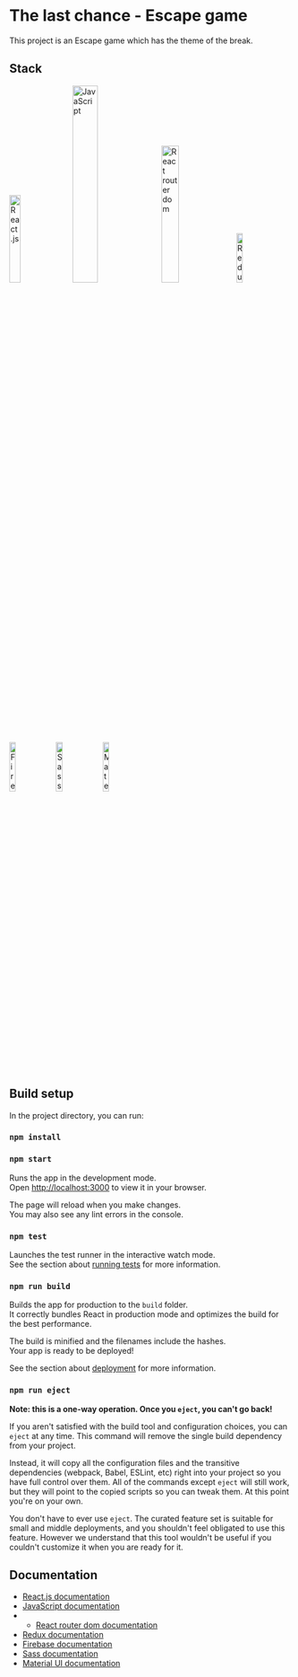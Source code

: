 # The last chance - Escape game 

This project is an Escape game which has the theme of the break. 

## Stack
<div>
  <img src="https://upload.wikimedia.org/wikipedia/commons/thumb/a/a7/React-icon.svg/1280px-React-icon.svg.png" width="20%" alt="React.js"> &nbsp;
  <img src="https://www.startpage.com/av/proxy-image?piurl=https%3A%2F%2Fblog.savoirfairelinux.com%2Fen-ca%2Fwp-content%2Fuploads%2Fsites%2F2%2F2017%2F12%2Fjavascript.png&sp=1643743242T802fe1a53de4ed2492be0e2549655746c6a2dddc444550223f36f55b2f3aed9b" width="30%" alt="JavaScript">&nbsp;
  <img src="https://media.vlpt.us/images/smart5265988/post/be8f062c-71f1-4d86-874d-8e15a13346e5/image.png" width="25%" alt="React router dom">&nbsp;
  <img src="https://www.startpage.com/av/proxy-image?piurl=https%3A%2F%2Fseeklogo.com%2Fimages%2FR%2Fredux-logo-9CA6836C12-seeklogo.com.png&sp=1643743058T14b4541a0c3c40d318e3d779d5bd6b43c9092e7077bfd2d99073349c20165536" width="15%" alt="Redux">&nbsp;
  <img src="https://www.startpage.com/av/proxy-image?piurl=https%3A%2F%2Favatars.githubusercontent.com%2Fu%2F1335026%3Fs%3D280%26v%3D4&sp=1643743094T161d2a79594b1f0ce6b6383fbb8a4938161f6ec0d303459e9ec1451af0a7875c" width="15%" alt="Firebase">&nbsp;
  <img src="https://upload.wikimedia.org/wikipedia/commons/thumb/9/96/Sass_Logo_Color.svg/1200px-Sass_Logo_Color.svg.png" width="15%" alt="Sass">&nbsp;
  <img src="https://www.startpage.com/av/proxy-image?piurl=https%3A%2F%2Fmui.com%2Fstatic%2Flogo.png&sp=1643743151T12faa588c3bb7a616efc3b83f48814e314743be4f2e2b4cd68afeab75ba7492e" width="15%" alt="Material UI">&nbsp;
</div>

## Build setup 

In the project directory, you can run:

### `npm install`

### `npm start`

Runs the app in the development mode.\
Open [http://localhost:3000](http://localhost:3000) to view it in your browser.

The page will reload when you make changes.\
You may also see any lint errors in the console.

### `npm test`

Launches the test runner in the interactive watch mode.\
See the section about [running tests](https://facebook.github.io/create-react-app/docs/running-tests) for more information.

### `npm run build`

Builds the app for production to the `build` folder.\
It correctly bundles React in production mode and optimizes the build for the best performance.

The build is minified and the filenames include the hashes.\
Your app is ready to be deployed!

See the section about [deployment](https://facebook.github.io/create-react-app/docs/deployment) for more information.

### `npm run eject`

**Note: this is a one-way operation. Once you `eject`, you can't go back!**

If you aren't satisfied with the build tool and configuration choices, you can `eject` at any time. This command will remove the single build dependency from your project.

Instead, it will copy all the configuration files and the transitive dependencies (webpack, Babel, ESLint, etc) right into your project so you have full control over them. All of the commands except `eject` will still work, but they will point to the copied scripts so you can tweak them. At this point you're on your own.

You don't have to ever use `eject`. The curated feature set is suitable for small and middle deployments, and you shouldn't feel obligated to use this feature. However we understand that this tool wouldn't be useful if you couldn't customize it when you are ready for it.

## Documentation 
- [ React.js documentation](https://en.reactjs.org/)
- [ JavaScript documentation](https://devdocs.io/javascript/)
- - [ React router dom documentation](https://v5.reactrouter.com/)
- [ Redux documentation](https://redux.js.org/)
- [ Firebase documentation](https://firebase.google.com/docs)
- [ Sass documentation](https://sass-lang.com/)
- [ Material UI documentation](https://v4.mui.com/)
